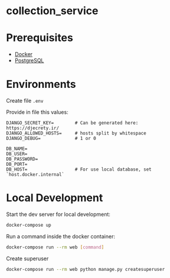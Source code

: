 # collection_service
# Prerequisites

- [Docker](https://docs.docker.com/engine/install/ubuntu/)
- [PostgreSQL](https://www.postgresql.org/)

# Environments

Create file `.env`

Provide in file this values:

```
DJANGO_SECRET_KEY=        # Can be generated here: https://djecrety.ir/
DJANGO_ALLOWED_HOSTS=     # hosts split by whitespace
DJANGO_DEBUG=             # 1 or 0

DB_NAME=
DB_USER=
DB_PASSWORD=
DB_PORT=
DB_HOST=                  # For use local database, set `host.docker.internal` 
```

# Local Development

Start the dev server for local development:
```bash
docker-compose up
```

Run a command inside the docker container:

```bash
docker-compose run --rm web [command]
```

Create superuser

```bash
docker-compose run --rm web python manage.py createsuperuser
```